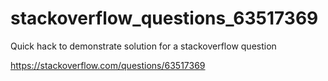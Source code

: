 # stackoverflow_questions_63517369

Quick hack to demonstrate solution for a stackoverflow question 

https://stackoverflow.com/questions/63517369
